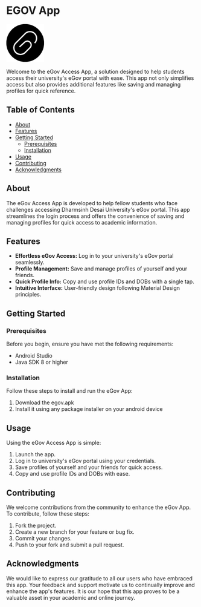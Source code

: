 # EGOV App
<img src="https://github.com/pranjal-yadav05/EGOV/blob/main/logo_egov.png" data-canonical-src="https://github.com/pranjal-yadav05/EGOV/blob/main/logo_egov.png" width="100" height="100" />

Welcome to the eGov Access App, a solution designed to help students access their university's eGov portal with ease. This app not only simplifies access but also provides additional features like saving and managing profiles for quick reference.

## Table of Contents

- [About](#about)
- [Features](#features)
- [Getting Started](#getting-started)
  - [Prerequisites](#prerequisites)
  - [Installation](#installation)
- [Usage](#usage)
- [Contributing](#contributing)
- [Acknowledgments](#acknowledgments)

## About

The eGov Access App is developed to help fellow students who face challenges accessing Dharmsinh Desai University's eGov portal. This app streamlines the login process and offers the convenience of saving and managing profiles for quick access to academic information.

## Features

- **Effortless eGov Access:** Log in to your university's eGov portal seamlessly.
- **Profile Management:** Save and manage profiles of yourself and your friends.
- **Quick Profile Info:** Copy and use profile IDs and DOBs with a single tap.
- **Intuitive Interface:** User-friendly design following Material Design principles.

## Getting Started

### Prerequisites

Before you begin, ensure you have met the following requirements:

- Android Studio
- Java SDK 8 or higher

### Installation

Follow these steps to install and run the eGov App:

1. Download the egov.apk
2. Install it using any package installer on your android device

## Usage

Using the eGov Access App is simple:

1. Launch the app.
2. Log in to university's eGov portal using your credentials.
3. Save profiles of yourself and your friends for quick access.
4. Copy and use profile IDs and DOBs with ease.

## Contributing

We welcome contributions from the community to enhance the eGov App. To contribute, follow these steps:

1. Fork the project.
2. Create a new branch for your feature or bug fix.
3. Commit your changes.
4. Push to your fork and submit a pull request.

## Acknowledgments

We would like to express our gratitude to all our users who have embraced this app. Your feedback and support motivate us to continually improve and enhance the app's features. It is our hope that this app proves to be a valuable asset in your academic and online journey.
